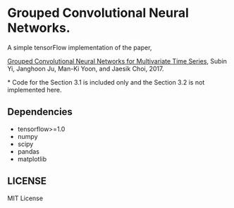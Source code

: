 # Grouped Convolutional Neural Networks. 

A simple tensorFlow implementation of the paper, 

[Grouped Convolutional Neural Networks for Multivariate Time Series](https://arxiv.org/pdf/1703.09938), Subin Yi, Janghoon Ju, Man-Ki Yoon, and Jaesik Choi, 2017.  

\* Code for the Section 3.1 is included only and the Section 3.2 is not implemented here.


## Dependencies
* tensorflow>=1.0  
* numpy  
* scipy  
* pandas
* matplotlib  


## LICENSE
MIT License
